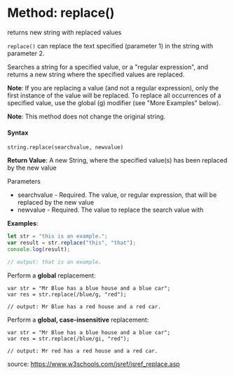 # Method: replace()

returns new string with replaced values

`replace()` can replace the text specified (parameter 1) in the string with parameter 2. 

Searches a string for a specified value, or a "regular expression", and returns a new string where the specified values are replaced.

**Note**: If you are replacing a value (and not a regular expression), only the first instance of the value will be replaced. To replace all occurrences of a specified value, use the global (g) modifier (see "More Examples" below).

**Note**: This method does not change the original string.

#### Syntax

`string.replace(searchvalue, newvalue)`

**Return Value**:	A new String, where the specified value(s) has been replaced by the new value

Parameters

- searchvalue	- Required. The value, or regular expression, that will be replaced by the new value
- newvalue -	Required. The value to replace the search value with

**Examples**:

```js
let str = "this is an example.";
var result = str.replace("this", "that");
console.log(result);

// output: that is an example.
```

Perform a **global** replacement:

```
var str = "Mr Blue has a blue house and a blue car";
var res = str.replace(/blue/g, "red");

// output: Mr Blue has a red house and a red car.
```

Perform a **global, case-insensitive** replacement:
```
var str = "Mr Blue has a blue house and a blue car";
var res = str.replace(/blue/gi, "red");

// output: Mr red has a red house and a red car.
```



source: https://www.w3schools.com/jsref/jsref_replace.asp